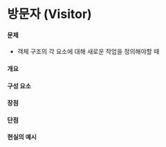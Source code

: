 # 방문자 (Visitor)

#### 문제

- 객체 구조의 각 요소에 대해 새로운 작업을 정의해야할 때

#### 개요

#### 구성 요소

#### 장점

#### 단점

#### 현실의 예시
